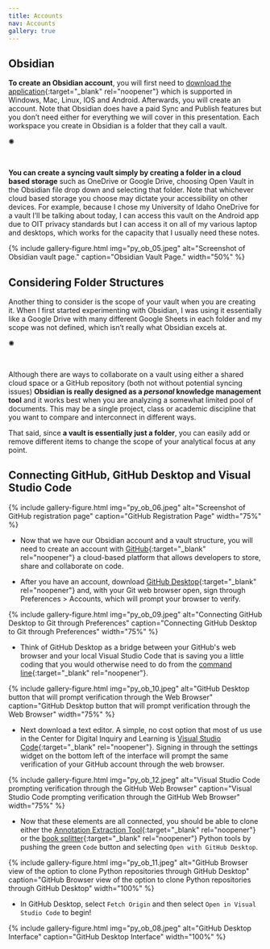```yaml
---
title: Accounts
nav: Accounts
gallery: true
---
```

 

## Obsidian

**To create an Obsidian account**, you will first need to [download the application](https://obsidian.md/download){:target="_blank" rel="noopener"} which is supported in Windows, Mac, Linux, IOS and Android. Afterwards, you will create an account. Note that Obsidian does have a paid Sync and Publish features but you don’t need either for everything we will cover in this presentation. Each workspace you create in Obsidian is a folder that they call a vault. 

<div class="symbol-container">
    <p class="symbol">&#10042;</p>
</div>
<br>

**You can create a syncing vault simply by creating a folder in a cloud based storage** such as OneDrive or Google Drive, choosing Open Vault in the Obsidian file drop down and selecting that folder. Note that whichever cloud based storage you choose may dictate your accessibility on other devices. For example, because I chose my University of Idaho OneDrive for a vault I’ll be talking about today, I can access this vault on the Android app due to OIT privacy standards but I can access it on all of my various laptop and desktops, which works for the capacity that I usually need these notes.


{% include gallery-figure.html img="py_ob_05.jpeg" alt="Screenshot of Obsidian vault page." caption="Obsidian Vault Page." width="50%" %}


## Considering Folder Structures

Another thing to consider is the scope of your vault when you are creating it. When I first started experimenting with Obsidian, I was using it essentially like a Google Drive with many different Google Sheets in each folder and my scope was not defined, which isn’t really what Obsidian excels at. 

<div class="symbol-container">
    <p class="symbol">&#10042;</p>
</div>
<br>

Although there are ways to collaborate on a vault using either a shared cloud space or a GitHub repository (both not without potential syncing issues) **Obsidian is really designed as a _personal_ knowledge management tool** and it works best when you are analyzing a somewhat limited pool of documents. This may be a single project, class or academic discipline that you want to compare and interconnect in different ways. 

That said, since **a vault is essentially just a folder**, you can easily add or remove different items to change the scope of your analytical focus at any point. 

## Connecting GitHub, GitHub Desktop and Visual Studio Code

{% include gallery-figure.html img="py_ob_06.jpeg" alt="Screenshot of GitHub registration page" caption="GitHub Registration Page" width="75%" %}

- Now that we have our Obsidian account and a vault structure, you will need to create an account with [GitHub](https://github.com/join){:target="_blank" rel="noopener"} a cloud-based platform that allows developers to store, share and collaborate on code. 

- After you have an account, download [GitHub Desktop](https://desktop.github.com/download/){:target="_blank" rel="noopener"} and, with your Git web browser open, sign through Preferences > Accounts, which will prompt your browser to verify. 

{% include gallery-figure.html img="py_ob_09.jpeg" alt="Connecting GitHub Desktop to Git through Preferences" caption="Connecting GitHub Desktop to Git through Preferences" width="75%" %}

- Think of GitHub Desktop as a bridge between your GitHub's web browser and your local Visual Studio Code that is saving you a little coding that you would otherwise need to do from the [command line](https://en.wikipedia.org/wiki/Command-line_interface){:target="_blank" rel="noopener"}.


{% include gallery-figure.html img="py_ob_10.jpeg" alt="GitHub Desktop button that will prompt verification through the Web Browser" caption="GitHub Desktop button that will prompt verification through the Web Browser" width="75%" %}


- Next download a text editor. A simple, no cost option that most of us use in the Center for Digital Inquiry and Learning is [Visual Studio Code](https://code.visualstudio.com/download){:target="_blank" rel="noopener"}. Signing in through the settings widget on the bottom left of the interface will prompt the same verification of your GitHub account through the web browser. 

{% include gallery-figure.html img="py_ob_12.jpeg" alt="Visual Studio Code prompting verification through the GitHub Web Browser" caption="Visual Studio Code prompting verification through the GitHub Web Browser" width="75%" %}

- Now that these elements are all connected, you should be able to clone either the [Annotation Extraction Tool](https://github.com/Scholarly-Projects/annotation_extraction){:target="_blank" rel="noopener"} or the [book splitter](https://github.com/Scholarly-Projects/book_splitter){:target="_blank" rel="noopener"} Python tools by pushing the green `Code` button and selecting `Open with GitHub Desktop`.

{% include gallery-figure.html img="py_ob_11.jpeg" alt="GitHub Browser view of the option to clone Python repositories through GitHub Desktop" caption="GitHub Browser view of the option to clone Python repositories through GitHub Desktop" width="100%" %}

- In GitHub Desktop, select `Fetch Origin` and then select `Open in Visual Studio Code` to begin! 

{% include gallery-figure.html img="py_ob_08.jpeg" alt="GitHub Desktop Interface" caption="GitHub Desktop Interface" width="100%" %}